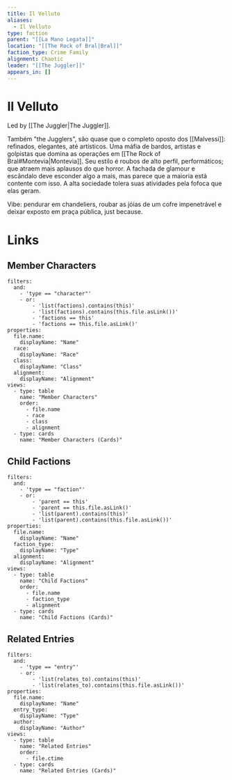 ```yaml
---
title: Il Velluto
aliases:
  - Il Velluto
type: faction
parent: "[[La Mano Legata]]"
location: "[[The Rock of Bral|Bral]]"
faction_type: Crime Family
alignment: Chaotic
leader: "[[The Juggler]]"
appears_in: []
---
```

# Il Velluto

Led by [[The Juggler|The Juggler]].

Também "the Jugglers", são quase que o completo oposto dos [[Malvessi]]: refinados, elegantes, até artísticos. Uma máfia de bardos, artistas e golpistas que domina as operações em [[The Rock of Bral#Montevia|Montevia]]. Seu estilo é roubos de alto perfil, performáticos; que atraem mais aplausos do que horror. A fachada de glamour e escândalo deve esconder algo a mais, mas parece que a maioria está contente com isso. A alta sociedade tolera suas atividades pela fofoca que elas geram. 

Vibe: pendurar em chandeliers, roubar as jóias de um cofre impenetrável e deixar exposto em praça pública, just because.

<!-- DYNAMIC:related-entries -->

# Links

## Member Characters
```base
filters:
  and:
    - 'type == "character"'
    - or:
        - 'list(factions).contains(this)'
        - 'list(factions).contains(this.file.asLink())'
        - 'factions == this'
        - 'factions == this.file.asLink()'
properties:
  file.name:
    displayName: "Name"
  race:
    displayName: "Race"
  class:
    displayName: "Class"
  alignment:
    displayName: "Alignment"
views:
  - type: table
    name: "Member Characters"
    order:
      - file.name
      - race
      - class
      - alignment
  - type: cards
    name: "Member Characters (Cards)"
```

## Child Factions
```base
filters:
  and:
    - 'type == "faction"'
    - or:
        - 'parent == this'
        - 'parent == this.file.asLink()'
        - 'list(parent).contains(this)'
        - 'list(parent).contains(this.file.asLink())'
properties:
  file.name:
    displayName: "Name"
  faction_type:
    displayName: "Type"
  alignment:
    displayName: "Alignment"
views:
  - type: table
    name: "Child Factions"
    order:
      - file.name
      - faction_type
      - alignment
  - type: cards
    name: "Child Factions (Cards)"
```

## Related Entries
```base
filters:
  and:
    - 'type == "entry"'
    - or:
        - 'list(relates_to).contains(this)'
        - 'list(relates_to).contains(this.file.asLink())'
properties:
  file.name:
    displayName: "Name"
  entry_type:
    displayName: "Type"
  author:
    displayName: "Author"
views:
  - type: table
    name: "Related Entries"
    order:
      - file.ctime
  - type: cards
    name: "Related Entries (Cards)"
```

<!-- /DYNAMIC -->
